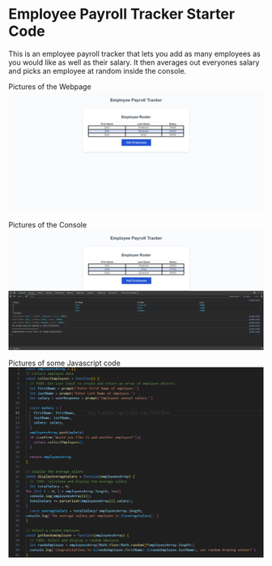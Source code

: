 # Employee Payroll Tracker Starter Code
This is an employee payroll tracker that lets you add as many employees as you would like as well as their salary. It then averages out everyones salary and picks an employee at random inside the console.

Pictures of the Webpage
![Webpage](https://github.com/TheKyleKirby/Employee-Payroll-Tracker/blob/main/images/Webpage.png)

Pictures of the Console
![Console](https://github.com/TheKyleKirby/Employee-Payroll-Tracker/blob/main/images/Console.png)

Pictures of some Javascript code
![Javascript](https://github.com/TheKyleKirby/Employee-Payroll-Tracker/blob/main/images/JSCode.png)